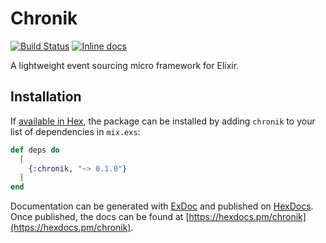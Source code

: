 # Chronik

[![Build Status](https://travis-ci.org/parody/chronik.svg?branch=master)](https://travis-ci.org/parody/chronik)
[![Inline docs](http://inch-ci.org/github/parody/chronik.svg?branch=chores/fb-add-badges)](http://inch-ci.org/github/parody/chronik)

A lightweight event sourcing micro framework for Elixir.

## Installation

If [available in Hex](https://hex.pm/docs/publish), the package can be installed
by adding `chronik` to your list of dependencies in `mix.exs`:

```elixir
def deps do
  [
    {:chronik, "~> 0.1.0"}
  ]
end
```

Documentation can be generated with [ExDoc](https://github.com/elixir-lang/ex_doc)
and published on [HexDocs](https://hexdocs.pm). Once published, the docs can
be found at [https://hexdocs.pm/chronik](https://hexdocs.pm/chronik).

